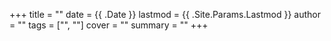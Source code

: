 +++
title = ""
date = {{ .Date }}
lastmod = {{ .Site.Params.Lastmod }}
author = ""
tags = ["", ""]
cover = ""
summary = ""
+++
